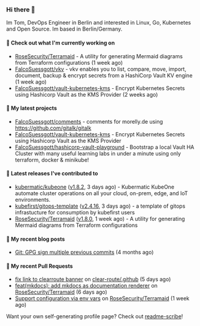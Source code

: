 ### Hi there 👋

Im Tom, DevOps Engineer in Berlin and interested in Linux, Go, Kubernetes and Open Source.
Im based in Berlin/Germany.

#### 👷 Check out what I'm currently working on

- [RoseSecurity/Terramaid](https://github.com/RoseSecurity/Terramaid) - A utility for generating Mermaid diagrams from Terraform configurations (1 week ago)
- [FalcoSuessgott/vkv](https://github.com/FalcoSuessgott/vkv) - vkv enables you to list, compare, move, import, document, backup &amp; encrypt secrets from a HashiCorp Vault KV engine (1 week ago)
- [FalcoSuessgott/vault-kubernetes-kms](https://github.com/FalcoSuessgott/vault-kubernetes-kms) - Encrypt Kubernetes Secrets using Hashicorp Vault as the KMS Provider (2 weeks ago)

#### 🌱 My latest projects

- [FalcoSuessgott/comments](https://github.com/FalcoSuessgott/comments) - comments for morelly.de using https://github.com/gitalk/gitalk
- [FalcoSuessgott/vault-kubernetes-kms](https://github.com/FalcoSuessgott/vault-kubernetes-kms) - Encrypt Kubernetes Secrets using Hashicorp Vault as the KMS Provider
- [FalcoSuessgott/hashicorp-vault-playground](https://github.com/FalcoSuessgott/hashicorp-vault-playground) - Bootstrap a local Vault HA Cluster with many useful learning labs in under a minute using only terraform, docker &amp; minikube!

#### 🔭 Latest releases I've contributed to

- [kubermatic/kubeone](https://github.com/kubermatic/kubeone) ([v1.8.2](https://github.com/kubermatic/kubeone/releases/tag/v1.8.2), 3 days ago) - Kubermatic KubeOne automate cluster operations on all your cloud, on-prem, edge, and IoT environments.  
- [kubefirst/gitops-template](https://github.com/kubefirst/gitops-template) ([v2.4.16](https://github.com/kubefirst/gitops-template/releases/tag/v2.4.16), 3 days ago) - a template of gitops infrastucture for consumption by kubefirst users
- [RoseSecurity/Terramaid](https://github.com/RoseSecurity/Terramaid) ([v1.8.0](https://github.com/RoseSecurity/Terramaid/releases/tag/v1.8.0), 1 week ago) - A utility for generating Mermaid diagrams from Terraform configurations

#### 📜 My recent blog posts

- [Git: GPG sign multiple previous commits](https://morelly.de/post/20240328_git_gpg_sign_commits/) (4 months ago)

#### 🔨 My recent Pull Requests

- [fix link to clearroute banner](https://github.com/clear-route/.github/pull/2) on [clear-route/.github](https://github.com/clear-route/.github) (5 days ago)
- [feat(mkdocs): add mkdocs as documentation renderer](https://github.com/RoseSecurity/Terramaid/pull/36) on [RoseSecurity/Terramaid](https://github.com/RoseSecurity/Terramaid) (6 days ago)
- [Support configuration via env vars](https://github.com/RoseSecurity/Terramaid/pull/31) on [RoseSecurity/Terramaid](https://github.com/RoseSecurity/Terramaid) (1 week ago)

Want your own self-generating profile page? Check out [readme-scribe](https://github.com/muesli/readme-scribe)!